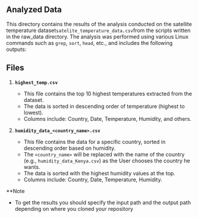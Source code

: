 ## Analyzed Data

This directory contains the results of the analysis conducted on the satellite temperature dataset`satelite_temperature_data.csv`from the scripts written in the raw_data directory. The analysis was performed using various Linux commands such as `grep`, `sort`, `head`, etc., and includes the following outputs:

## Files

1. **`highest_temp.csv`**
   - This file contains the top 10 highest temperatures extracted from the dataset.
   - The data is sorted in descending order of temperature (highest to lowest).
   - Columns include: Country, Date, Temperature, Humidity, and others.

2. **`humidity_data_<country_name>.csv`**
   - This file contains the data for a specific country, sorted in descending order based on humidity.
   - The `<country_name>` will be replaced with the name of the country (e.g., `humidity_data_Kenya.csv`) as the User chooses the country he wants.
   - The data is sorted with the highest humidity values at the top.
   - Columns include: Country, Date, Temperature, Humidity.

**Note 
  - To get the results you should specify the input path and the output path depending on where you cloned your repository
